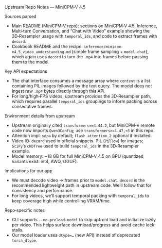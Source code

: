 Upstream Repo Notes — MiniCPM‑V 4.5

Sources parsed

- Main README (MiniCPM‑V repo): sections on MiniCPM‑V 4.5, Inference, Multi‑turn Conversation, and “Chat with Video” example showing the 3D‑Resampler usage with `temporal_ids`, and code to extract frames with `decord`.
- Cookbook README and the recipe: `inference/minicpm-v4_5_video_understanding.md` (simple frame sampling + `model.chat`), which again uses `decord` to turn the `.mp4` into frames before passing them to the model.

Key API expectations

- The chat interface consumes a message array where `content` is a list containing PIL images followed by the text query. The model does not ingest raw `.mp4` bytes directly through this API.
- For long/high‑FPS videos, upstream provides the 3D‑Resampler path, which requires parallel `temporal_ids` groupings to inform packing across consecutive frames.

Environment details from upstream

- Upstream originally cited `transformers==4.44.2`, but MiniCPM‑V remote code now imports `Qwen3Config`; use `transformers>=4.47,<5` in this repo.
- Attention impl: `sdpa` by default; `flash_attention_2` optional if installed.
- Video IO: `decord` used in official snippets. PIL (`Pillow`) for images; `SciPy`’s `cKDTree` used to build `temporal_ids` in the 3D‑Resampler example.
- Model memory: ~18 GB for full MiniCPM‑V 4.5 on GPU (quantized variants exist: int4, AWQ, GGUF).

Implications for our app

- We must decode video → frames prior to `model.chat`. `decord` is the recommended lightweight path in upstream code. We’ll follow that for consistency and performance.
- For long videos, we’ll support temporal packing with `temporal_ids` to keep coverage high while controlling VRAM/time.

Repo‑specific notes

- CLI supports `--no-preload-model` to skip upfront load and initialize lazily per video. This helps surface download/progress and avoid cache lock stalls.
- Our model loader uses `dtype=…` (new API) instead of deprecated `torch_dtype`.
